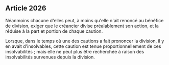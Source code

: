 Article 2026
----
Néanmoins chacune d'elles peut, à moins qu'elle n'ait renoncé au bénéfice de
division, exiger que le créancier divise préalablement son action, et la réduise
à la part et portion de chaque caution.

Lorsque, dans le temps où une des cautions a fait prononcer la division, il y en
avait d'insolvables, cette caution est tenue proportionnellement de ces
insolvabilités ; mais elle ne peut plus être recherchée à raison des
insolvabilités survenues depuis la division.
